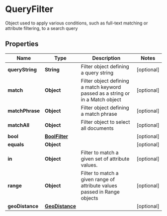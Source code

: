 

# QueryFilter

Object used to apply various conditions, such as full-text matching or attribute filtering, to a search query

## Properties

| Name | Type | Description | Notes |
|------------ | ------------- | ------------- | -------------|
|**queryString** | **String** | Filter object defining a query string |  [optional] |
|**match** | **Object** | Filter object defining a match keyword passed as a string or in a Match object |  [optional] |
|**matchPhrase** | **Object** | Filter object defining a match phrase |  [optional] |
|**matchAll** | **Object** | Filter object to select all documents |  [optional] |
|**bool** | [**BoolFilter**](BoolFilter.md) |  |  [optional] |
|**equals** | **Object** |  |  [optional] |
|**in** | **Object** | Filter to match a given set of attribute values. |  [optional] |
|**range** | **Object** | Filter to match a given range of attribute values passed in Range objects |  [optional] |
|**geoDistance** | [**GeoDistance**](GeoDistance.md) |  |  [optional] |


